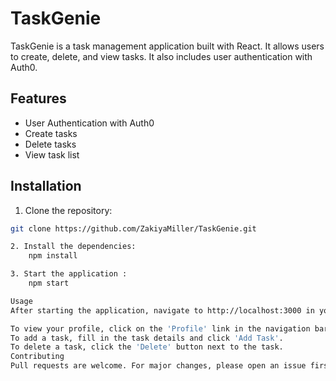 # TaskGenie

TaskGenie is a task management application built with React. It allows users to create, delete, and view tasks. It also includes user authentication with Auth0.

## Features

- User Authentication with Auth0
- Create tasks
- Delete tasks
- View task list

## Installation

1. Clone the repository:
```bash
git clone https://github.com/ZakiyaMiller/TaskGenie.git

2. Install the dependencies:
    npm install 

3. Start the application :
    npm start 

Usage
After starting the application, navigate to http://localhost:3000 in your web browser.

To view your profile, click on the 'Profile' link in the navigation bar. If you're not logged in, you'll be prompted to do so.
To add a task, fill in the task details and click 'Add Task'.
To delete a task, click the 'Delete' button next to the task.
Contributing
Pull requests are welcome. For major changes, please open an issue first to discuss what you would like to change.

